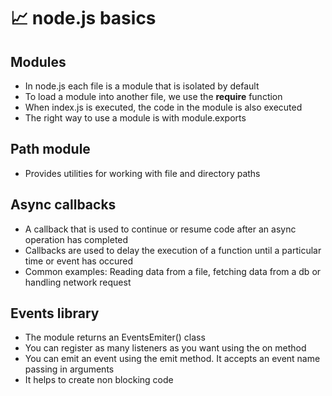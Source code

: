 # 📈 node.js basics

## Modules
- In node.js each file is a module that is isolated by default
- To load a module into another file, we use the **require** function
- When index.js is executed, the code in the module is also executed
- The right way to use a module is with module.exports

## Path module
- Provides utilities for working with file and directory paths


## Async callbacks
- A callback that is used to continue or resume code after an async operation has completed
- Callbacks are used to delay the execution of a function until a particular time or event has occured
- Common examples: Reading data from a file, fetching data from a db or handling network request

## Events library
- The module returns an EventsEmiter() class
- You can register as many listeners as you want using the on method
- You can emit an event using the emit method. It accepts an event name passing in arguments
- It helps to create non blocking code
